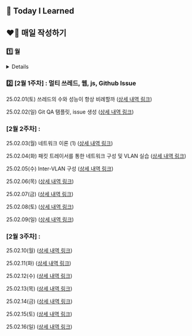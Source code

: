 ## 📝 Today I Learned

## ❤️‍🔥 매일 작성하기
### 1️⃣ 월
<details>
<h3> [1월 5주차] : Linux, Git, 동기화</h3>

25.01.29(수) Git PR 실습 (우당탕탕) ([상세 내역 링크](https://github.com/100-hours-a-week/mello-til/blob/main/Jan/2025-01-29.md))

25.01.30(목) Sync/Async 개념 공부 ([상세 내역 링크](https://github.com/100-hours-a-week/mello-til/blob/main/Jan/2025-01-30.md))

25.01.31(금) 동기화와 뮤텍스, 세마포어 ([상세 내역 링크](https://github.com/100-hours-a-week/mello-til/blob/main/Jan/2025-01-31.md))
</details>

### 2️⃣ [2월 1주차] : 멀티 쓰레드, 웹, js, Github Issue
25.02.01(토) 쓰레드의 수와 성능이 항상 비례할까 ([상세 내역 링크](https://github.com/100-hours-a-week/mello-til/blob/main/Feb/2025-02-01.md))

25.02.02(일) Git QA 탬플릿, issue 생성 ([상세 내역 링크](https://github.com/100-hours-a-week/mello-til/blob/main/Feb/2025-02-02.md))

### [2월 2주차] : 
25.02.03(월) 네트워크 이론 (1) ([상세 내역 링크](https://github.com/100-hours-a-week/mello-til/blob/main/Feb/2025-02-03.md))

25.02.04(화) 패킷 트레이서를 통한 네트워크 구성 및 VLAN 실습 ([상세 내역 링크](https://github.com/100-hours-a-week/mello-til/blob/main/Feb/2025-02-04.md))

25.02.05(수) Inter-VLAN 구성 ([상세 내역 링크](https://github.com/100-hours-a-week/mello-til/blob/main/Feb/2025-02-05.md))

25.02.06(목) ([상세 내역 링크](https://github.com/100-hours-a-week/mello-til/blob/main/Feb/2025-02-06.md))

25.02.07(금) ([상세 내역 링크](https://github.com/100-hours-a-week/mello-til/blob/main/Feb/2025-02-07.md))

25.02.08(토) ([상세 내역 링크](https://github.com/100-hours-a-week/mello-til/blob/main/Feb/2025-02-08.md))

25.02.09(일) ([상세 내역 링크](https://github.com/100-hours-a-week/mello-til/blob/main/Feb/2025-02-09.md))

### [2월 3주차] : 
25.02.10(월) ([상세 내역 링크](https://github.com/100-hours-a-week/mello-til/blob/main/Feb/2025-02-10.md))

25.02.11(화) ([상세 내역 링크](https://github.com/100-hours-a-week/mello-til/blob/main/Feb/2025-02-11.md))

25.02.12(수) ([상세 내역 링크](https://github.com/100-hours-a-week/mello-til/blob/main/Feb/2025-02-12.md))

25.02.13(목) ([상세 내역 링크](https://github.com/100-hours-a-week/mello-til/blob/main/Feb/2025-02-13.md))

25.02.14(금) ([상세 내역 링크](https://github.com/100-hours-a-week/mello-til/blob/main/Feb/2025-02-14.md))

25.02.15(토) ([상세 내역 링크](https://github.com/100-hours-a-week/mello-til/blob/main/Feb/2025-02-15.md))

25.02.16(일) ([상세 내역 링크](https://github.com/100-hours-a-week/mello-til/blob/main/Feb/2025-02-16.md))